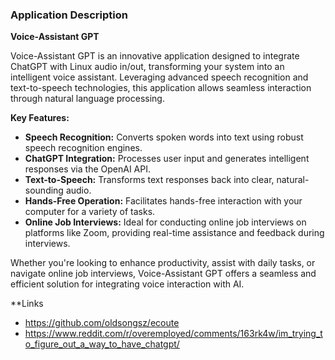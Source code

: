 ### Application Description

**Voice-Assistant GPT**

Voice-Assistant GPT is an innovative application designed to integrate ChatGPT with Linux audio in/out, transforming your system into an intelligent voice assistant. Leveraging advanced speech recognition and text-to-speech technologies, 
this application allows seamless interaction through natural language processing.

**Key Features:**

- **Speech Recognition:** Converts spoken words into text using robust speech recognition engines.
- **ChatGPT Integration:** Processes user input and generates intelligent responses via the OpenAI API.
- **Text-to-Speech:** Transforms text responses back into clear, natural-sounding audio.
- **Hands-Free Operation:** Facilitates hands-free interaction with your computer for a variety of tasks.
- **Online Job Interviews:** Ideal for conducting online job interviews on platforms like Zoom, providing real-time assistance and feedback during interviews.

Whether you're looking to enhance productivity, assist with daily tasks, or navigate online job interviews, Voice-Assistant GPT offers a seamless and efficient solution for integrating voice interaction with AI.


**Links

* https://github.com/oldsongsz/ecoute
* https://www.reddit.com/r/overemployed/comments/163rk4w/im_trying_to_figure_out_a_way_to_have_chatgpt/
